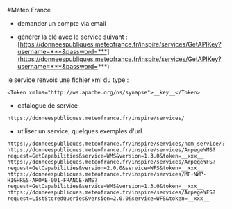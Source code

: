 
#Météo France

- demander un compte via email

- générer la clé avec le service suivant :
[https://donneespubliques.meteofrance.fr/inspire/services/GetAPIKey?username=***&password=***](https://donneespubliques.meteofrance.fr/inspire/services/GetAPIKey?username=***&password=***)


le service renvois une fichier xml du type :

~~~
<Token xmlns="http://ws.apache.org/ns/synapse">__key__</Token>
~~~


- catalogue de service

~~~
https://donneespubliques.meteofrance.fr/inspire/services/
~~~


- utiliser un service, quelques exemples d'url

~~~
https://donneespubliques.meteofrance.fr/inspire/services/nom_service/?
https://donneespubliques.meteofrance.fr/inspire/services/ArpegeWMS?request=GetCapabilities&service=WMS&version=1.3.0&token=__xxx__
https://donneespubliques.meteofrance.fr/inspire/services/ArpegeWFS?request=GetCapabilities&version=2.0.0&service=WFS&token=__xxx__
https://donneespubliques.meteofrance.fr/inspire/services/MF-NWP-HIGHRES-AROME-001-FRANCE-WMS?request=GetCapabilities&service=WMS&version=1.3.0&token=__xxx__
https://donneespubliques.meteofrance.fr/inspire/services/ArpegeWFS?request=ListStoredQueries&version=2.0.0&service=WFS&token=__xxx__